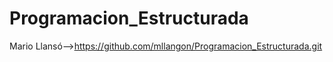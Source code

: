 # Programacion_Estructurada
Mario Llansó-->https://github.com/mllangon/Programacion_Estructurada.git
